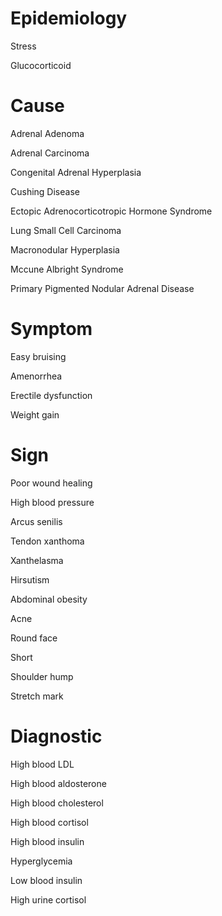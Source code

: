 
# Epidemiology

Stress

Glucocorticoid

# Cause

Adrenal Adenoma

Adrenal Carcinoma

Congenital Adrenal Hyperplasia

Cushing Disease

Ectopic Adrenocorticotropic Hormone Syndrome

Lung Small Cell Carcinoma

Macronodular Hyperplasia

Mccune Albright Syndrome

Primary Pigmented Nodular Adrenal Disease

# Symptom

Easy bruising

Amenorrhea

Erectile dysfunction

Weight gain

# Sign

Poor wound healing

High blood pressure

Arcus senilis

Tendon xanthoma

Xanthelasma

Hirsutism

Abdominal obesity

Acne

Round face

Short

Shoulder hump

Stretch mark

# Diagnostic

High blood LDL

High blood aldosterone

High blood cholesterol

High blood cortisol

High blood insulin

Hyperglycemia

Low blood insulin

High urine cortisol
